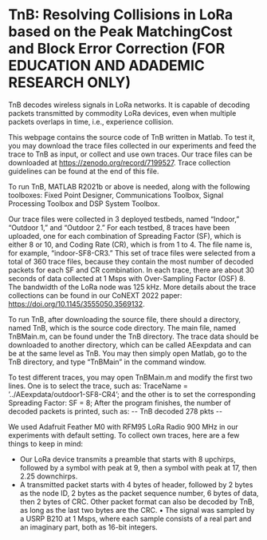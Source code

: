 # TnB: Resolving Collisions in LoRa based on the Peak MatchingCost and Block Error Correction (FOR EDUCATION AND ADADEMIC RESEARCH ONLY)

TnB decodes wireless signals in LoRa networks. It is capable of decoding packets transmitted by commodity LoRa devices, even when multiple packets overlaps in time, i.e., experience collision. 

This webpage contains the source code of TnB written in Matlab. To test it, you may download the trace files collected in our experiments and feed the trace to TnB as input, or collect and use own traces. Our trace files can be downloaded at https://zenodo.org/record/7199527. Trace collection guidelines can be found at the end of this file.

To run TnB, MATLAB R2021b or above is needed, along with the following toolboxes: Fixed Point Designer, Communications Toolbox, Signal Processing Toolbox and DSP System Toolbox.

Our trace files were collected in 3 deployed testbeds, named “Indoor,” “Outdoor 1,” and “Outdoor 2.” For each testbed, 8 traces have been uploaded, one for each combination of Spreading Factor (SF), which is either 8 or 10, and Coding Rate (CR), which is from 1 to 4. The file name is, for example, “indoor-SF8-CR3.” This
set of trace files were selected from a total of 360 trace files, because they contain the most number of decoded packets for each SF and CR combination. In each trace, there are about 30 seconds of data collected at 1 Msps with Over-Sampling Factor (OSF) 8. The bandwidth of the LoRa node was 125 kHz. More details about the trace collections can be found in our CoNEXT 2022 paper: https://doi.org/10.1145/3555050.3569132.

To run TnB, after downloading the source file, there should a directory, named TnB, which is the source code directory. The main file, named TnBMain.m, can be found under the TnB directory. The trace data should be downloaded to another directory, which can be called AEexpdata and can be at the same level as TnB. You may then simply open Matlab, go to the TnB directory, and type “TnBMain” in the command window.

To test different traces, you may open TnBMain.m and modify the first two lines. One is to select the trace, such as:
    TraceName = ’../AEexpdata/outdoor1-SF8-CR4’;
and the other is to set the corresponding Spreading Factor:
    SF = 8;
After the program finishes, the number of decoded packets is printed, such as:
    -- TnB decoded 278 pkts --

We used Adafruit Feather M0 with RFM95 LoRa Radio 900 MHz in our experiments with default setting. To collect own traces, here are a few things to keep in mind:

 * Our LoRa device transmits a preamble that starts with 8 upchirps, followed by a symbol with peak at 9, then a symbol with peak at 17, then 2.25 downchirps.
 * A transmitted packet starts with 4 bytes of header, followed by 2 bytes as the node ID, 2 bytes as the packet sequence number, 6 bytes of data, then 2 bytes of CRC. Other packet format can also be decoded by TnB, as long as the last two bytes are the CRC. 
• The signal was sampled by a USRP B210 at 1 Msps, where each sample consists of a real part and an imaginary part, both as 16-bit integers.
